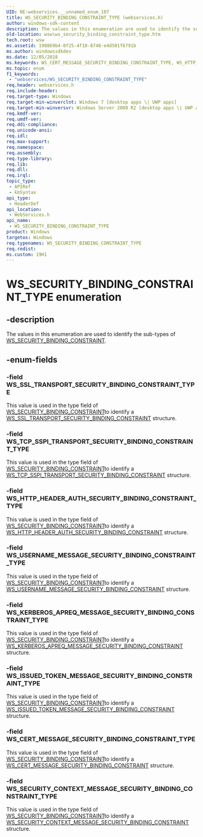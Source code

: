 ```yaml
---
UID: NE:webservices.__unnamed_enum_107
title: WS_SECURITY_BINDING_CONSTRAINT_TYPE (webservices.h)
author: windows-sdk-content
description: The values in this enumeration are used to identify the sub-types of WS_SECURITY_BINDING_CONSTRAINT.
old-location: wsw\ws_security_binding_constraint_type.htm
tech.root: wsw
ms.assetid: 198869b4-0f25-4f10-8740-e4d501f6791b
ms.author: windowssdkdev
ms.date: 12/05/2018
ms.keywords: WS_CERT_MESSAGE_SECURITY_BINDING_CONSTRAINT_TYPE, WS_HTTP_HEADER_AUTH_SECURITY_BINDING_CONSTRAINT_TYPE, WS_ISSUED_TOKEN_MESSAGE_SECURITY_BINDING_CONSTRAINT_TYPE, WS_KERBEROS_APREQ_MESSAGE_SECURITY_BINDING_CONSTRAINT_TYPE, WS_SECURITY_BINDING_CONSTRAINT_TYPE, WS_SECURITY_BINDING_CONSTRAINT_TYPE enumeration [Web Services for Windows], WS_SECURITY_CONTEXT_MESSAGE_SECURITY_BINDING_CONSTRAINT_TYPE, WS_SSL_TRANSPORT_SECURITY_BINDING_CONSTRAINT_TYPE, WS_TCP_SSPI_TRANSPORT_SECURITY_BINDING_CONSTRAINT_TYPE, WS_USERNAME_MESSAGE_SECURITY_BINDING_CONSTRAINT_TYPE, webservices/WS_CERT_MESSAGE_SECURITY_BINDING_CONSTRAINT_TYPE, webservices/WS_HTTP_HEADER_AUTH_SECURITY_BINDING_CONSTRAINT_TYPE, webservices/WS_ISSUED_TOKEN_MESSAGE_SECURITY_BINDING_CONSTRAINT_TYPE, webservices/WS_KERBEROS_APREQ_MESSAGE_SECURITY_BINDING_CONSTRAINT_TYPE, webservices/WS_SECURITY_BINDING_CONSTRAINT_TYPE, webservices/WS_SECURITY_CONTEXT_MESSAGE_SECURITY_BINDING_CONSTRAINT_TYPE, webservices/WS_SSL_TRANSPORT_SECURITY_BINDING_CONSTRAINT_TYPE, webservices/WS_TCP_SSPI_TRANSPORT_SECURITY_BINDING_CONSTRAINT_TYPE, webservices/WS_USERNAME_MESSAGE_SECURITY_BINDING_CONSTRAINT_TYPE, wsw.ws_security_binding_constraint_type
ms.topic: enum
f1_keywords: 
 - "webservices/WS_SECURITY_BINDING_CONSTRAINT_TYPE"
req.header: webservices.h
req.include-header: 
req.target-type: Windows
req.target-min-winverclnt: Windows 7 [desktop apps \| UWP apps]
req.target-min-winversvr: Windows Server 2008 R2 [desktop apps \| UWP apps]
req.kmdf-ver: 
req.umdf-ver: 
req.ddi-compliance: 
req.unicode-ansi: 
req.idl: 
req.max-support: 
req.namespace: 
req.assembly: 
req.type-library: 
req.lib: 
req.dll: 
req.irql: 
topic_type:
 - APIRef
 - kbSyntax
api_type:
 - HeaderDef
api_location:
 - WebServices.h
api_name:
 - WS_SECURITY_BINDING_CONSTRAINT_TYPE
product: Windows
targetos: Windows
req.typenames: WS_SECURITY_BINDING_CONSTRAINT_TYPE
req.redist: 
ms.custom: 19H1
---
```


# WS_SECURITY_BINDING_CONSTRAINT_TYPE enumeration


## -description


The values in this enumeration are used to identify the sub-types of <a href="https://docs.microsoft.com/windows/desktop/api/webservices/ns-webservices-_ws_security_binding_constraint">WS_SECURITY_BINDING_CONSTRAINT</a>.
            


## -enum-fields




### -field WS_SSL_TRANSPORT_SECURITY_BINDING_CONSTRAINT_TYPE

This value is used in the type field of <a href="https://docs.microsoft.com/windows/win32/api/webservices/ns-webservices-ws_ssl_transport_security_binding_constraint">WS_SECURITY_BINDING_CONSTRAINT</a>to identify a <a href="https://docs.microsoft.com/windows/desktop/api/webservices/ns-webservices-_ws_ssl_transport_security_binding_constraint">WS_SSL_TRANSPORT_SECURITY_BINDING_CONSTRAINT</a> structure.
                


### -field WS_TCP_SSPI_TRANSPORT_SECURITY_BINDING_CONSTRAINT_TYPE

This value is used in the type field of <a href="https://docs.microsoft.com/windows/win32/api/webservices/ns-webservices-ws_tcp_sspi_transport_security_binding_constraint">WS_SECURITY_BINDING_CONSTRAINT</a>to identify a <a href="https://docs.microsoft.com/windows/desktop/api/webservices/ns-webservices-_ws_tcp_sspi_transport_security_binding_constraint">WS_TCP_SSPI_TRANSPORT_SECURITY_BINDING_CONSTRAINT</a> structure.
                


### -field WS_HTTP_HEADER_AUTH_SECURITY_BINDING_CONSTRAINT_TYPE

This value is used in the type field of <a href="https://docs.microsoft.com/windows/win32/api/webservices/ns-webservices-ws_http_header_auth_security_binding_constraint">WS_SECURITY_BINDING_CONSTRAINT</a>to identify a <a href="https://docs.microsoft.com/windows/desktop/api/webservices/ns-webservices-_ws_http_header_auth_security_binding_constraint">WS_HTTP_HEADER_AUTH_SECURITY_BINDING_CONSTRAINT</a> structure.
                


### -field WS_USERNAME_MESSAGE_SECURITY_BINDING_CONSTRAINT_TYPE

This value is used in the type field of <a href="https://docs.microsoft.com/windows/win32/api/webservices/ns-webservices-ws_username_message_security_binding_constraint">WS_SECURITY_BINDING_CONSTRAINT</a>to identify a <a href="https://docs.microsoft.com/windows/desktop/api/webservices/ns-webservices-_ws_username_message_security_binding_constraint">WS_USERNAME_MESSAGE_SECURITY_BINDING_CONSTRAINT</a> structure.
                


### -field WS_KERBEROS_APREQ_MESSAGE_SECURITY_BINDING_CONSTRAINT_TYPE

This value is used in the type field of <a href="https://docs.microsoft.com/windows/win32/api/webservices/ns-webservices-ws_kerberos_apreq_message_security_binding_constraint">WS_SECURITY_BINDING_CONSTRAINT</a>to identify a <a href="https://docs.microsoft.com/windows/desktop/api/webservices/ns-webservices-_ws_kerberos_apreq_message_security_binding_constraint">WS_KERBEROS_APREQ_MESSAGE_SECURITY_BINDING_CONSTRAINT</a> structure.
                


### -field WS_ISSUED_TOKEN_MESSAGE_SECURITY_BINDING_CONSTRAINT_TYPE

This value is used in the type field of <a href="https://docs.microsoft.com/windows/win32/api/webservices/ns-webservices-ws_issued_token_message_security_binding_constraint">WS_SECURITY_BINDING_CONSTRAINT</a>to identify a <a href="https://docs.microsoft.com/windows/desktop/api/webservices/ns-webservices-_ws_issued_token_message_security_binding_constraint">WS_ISSUED_TOKEN_MESSAGE_SECURITY_BINDING_CONSTRAINT</a> structure.
                


### -field WS_CERT_MESSAGE_SECURITY_BINDING_CONSTRAINT_TYPE

This value is used in the type field of <a href="https://docs.microsoft.com/windows/win32/api/webservices/ns-webservices-ws_cert_message_security_binding_constraint">WS_SECURITY_BINDING_CONSTRAINT</a>to identify a <a href="https://docs.microsoft.com/windows/desktop/api/webservices/ns-webservices-_ws_cert_message_security_binding_constraint">WS_CERT_MESSAGE_SECURITY_BINDING_CONSTRAINT</a> structure.
                


### -field WS_SECURITY_CONTEXT_MESSAGE_SECURITY_BINDING_CONSTRAINT_TYPE

This value is used in the type field of <a href="https://docs.microsoft.com/windows/win32/api/webservices/ns-webservices-ws_security_context_message_security_binding_constraint">WS_SECURITY_BINDING_CONSTRAINT</a>to identify a <a href="https://docs.microsoft.com/windows/desktop/api/webservices/ns-webservices-_ws_security_context_message_security_binding_constraint">WS_SECURITY_CONTEXT_MESSAGE_SECURITY_BINDING_CONSTRAINT</a> structure.
               

